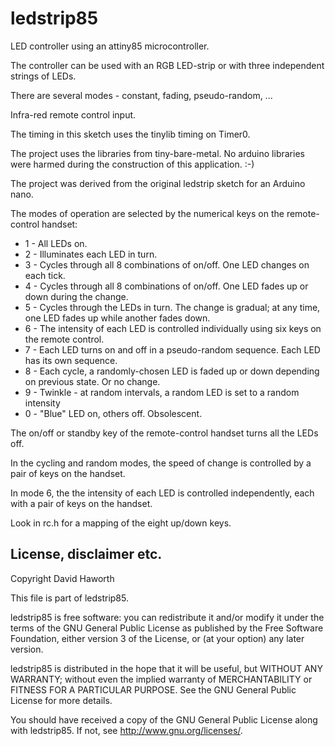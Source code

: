 # ledstrip85

LED controller using an attiny85 microcontroller.

The controller can be used with an RGB LED-strip or with three independent strings of LEDs.

There are several modes - constant, fading, pseudo-random, ...

Infra-red remote control input.

The timing in this sketch uses the tinylib timing on Timer0.

The project uses the libraries from tiny-bare-metal.
No arduino libraries were harmed during the construction of this application. :-)

The project was derived from the original ledstrip sketch for an Arduino nano.

The modes of operation are selected by the numerical keys on the remote-control handset:

* 1 - All LEDs on.
* 2 - Illuminates each LED in turn.
* 3 - Cycles through all 8 combinations of on/off. One LED changes on each tick.
* 4 - Cycles through all 8 combinations of on/off. One LED fades up or down during the change.
* 5 - Cycles through the LEDs in turn. The change is gradual; at any time, one LED fades up while another fades down.
* 6 - The intensity of each LED is controlled individually using six keys on the remote control.
* 7 - Each LED turns on and off in a pseudo-random sequence. Each LED has its own sequence.
* 8 - Each cycle, a randomly-chosen LED is faded up or down depending on previous state. Or no change.
* 9 - Twinkle - at random intervals, a random LED is set to a random intensity
* 0 - "Blue" LED on, others off. Obsolescent.

The on/off or standby key of the remote-control handset turns all the LEDs off.

In the cycling and random modes, the speed of change is controlled by a pair of keys on the handset.

In mode 6, the the intensity of each LED is controlled independently, each with a pair of keys on the handset.

Look in rc.h for a mapping of the eight up/down keys.

## License, disclaimer etc.

Copyright David Haworth

This file is part of ledstrip85.

ledstrip85 is free software: you can redistribute it and/or modify
it under the terms of the GNU General Public License as published by
the Free Software Foundation, either version 3 of the License, or
(at your option) any later version.

ledstrip85 is distributed in the hope that it will be useful,
but WITHOUT ANY WARRANTY; without even the implied warranty of
MERCHANTABILITY or FITNESS FOR A PARTICULAR PURPOSE.  See the
GNU General Public License for more details.

You should have received a copy of the GNU General Public License
along with ledstrip85.  If not, see <http://www.gnu.org/licenses/>.

